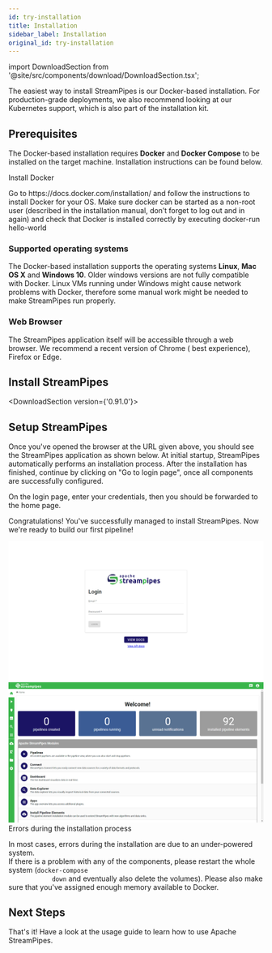 ```yaml
---
id: try-installation
title: Installation
sidebar_label: Installation
original_id: try-installation
---
```


import DownloadSection from '@site/src/components/download/DownloadSection.tsx';

The easiest way to install StreamPipes is our Docker-based installation. For production-grade deployments, we also
recommend looking at our Kubernetes support, which is also part of the installation kit.

## Prerequisites

The Docker-based installation requires **Docker** and **Docker Compose** to be installed on the target machine.
Installation instructions can be found below.

<div class="admonition info">
    <div class="admonition-title">Install Docker</div>
    <p>Go to https://docs.docker.com/installation/ and follow the instructions to install Docker for your OS. Make sure
        docker can be started as a non-root user (described in the installation manual, don’t forget to log out and in
        again) and check that Docker is installed correctly by executing docker-run hello-world</p>
</div>

### Supported operating systems

The Docker-based installation supports the operating systems **Linux**, **Mac OS X** and **Windows 10**. Older windows
versions are not fully compatible with Docker. Linux VMs running under Windows might cause network problems with Docker,
therefore some manual work might be needed to make StreamPipes run properly.

### Web Browser

The StreamPipes application itself will be accessible through a web browser. We recommend a recent version of Chrome (
best experience), Firefox or Edge.

## Install StreamPipes

<DownloadSection version={'0.91.0'}></DownloadSection>

## Setup StreamPipes

Once you've opened the browser at the URL given above, you should see the StreamPipes application as shown below. At
initial startup, StreamPipes automatically performs an installation process.
After the installation has finished, continue by clicking on "Go to login
page", once all components are successfully configured.

On the login page, enter your credentials, then you should be forwarded to the home page.

Congratulations! You've successfully managed to install StreamPipes. Now we're ready to build our first pipeline!

<div class="my-carousel docs-carousel">
    <img src="/img/01_try-installation/03_login.png" alt="Go to login page"/>
    <img src="/img/01_try-installation/04_home.png" alt="Home page"/>
</div>

<div class="admonition error">
    <div class="admonition-title">Errors during the installation process</div>
    <p>In most cases, errors during the installation are due to an under-powered system.<br/>
        If there is a problem with any of the components, please restart the whole system (<code>docker-compose
            down</code> and eventually also delete the volumes).
        Please also make sure that you've assigned enough memory available to Docker.</p>
</div>

## Next Steps

That's it! Have a look at the usage guide to learn how to use Apache StreamPipes.

